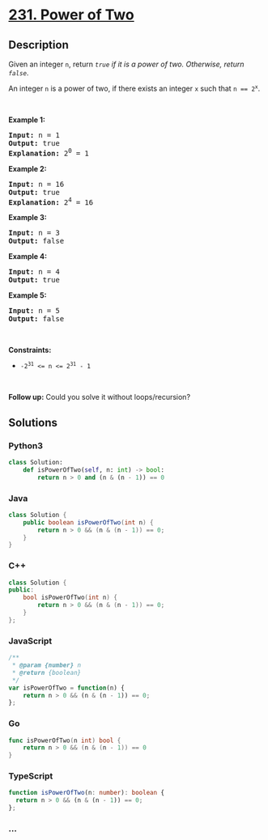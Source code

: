 # [231. Power of Two](https://leetcode.com/problems/power-of-two)



## Description

<p>Given an integer <code>n</code>, return <em><code>true</code> if it is a power of two. Otherwise, return <code>false</code></em>.</p>

<p>An integer <code>n</code> is a power of two, if there exists an integer <code>x</code> such that <code>n == 2<sup>x</sup></code>.</p>

<p>&nbsp;</p>
<p><strong>Example 1:</strong></p>

<pre>
<strong>Input:</strong> n = 1
<strong>Output:</strong> true
<strong>Explanation: </strong>2<sup>0</sup> = 1
</pre>

<p><strong>Example 2:</strong></p>

<pre>
<strong>Input:</strong> n = 16
<strong>Output:</strong> true
<strong>Explanation: </strong>2<sup>4</sup> = 16
</pre>

<p><strong>Example 3:</strong></p>

<pre>
<strong>Input:</strong> n = 3
<strong>Output:</strong> false
</pre>

<p><strong>Example 4:</strong></p>

<pre>
<strong>Input:</strong> n = 4
<strong>Output:</strong> true
</pre>

<p><strong>Example 5:</strong></p>

<pre>
<strong>Input:</strong> n = 5
<strong>Output:</strong> false
</pre>

<p>&nbsp;</p>
<p><strong>Constraints:</strong></p>

<ul>
	<li><code>-2<sup>31</sup> &lt;= n &lt;= 2<sup>31</sup> - 1</code></li>
</ul>

<p>&nbsp;</p>
<strong>Follow up:</strong> Could you solve it without loops/recursion?

## Solutions

<!-- tabs:start -->

### **Python3**

```python
class Solution:
    def isPowerOfTwo(self, n: int) -> bool:
        return n > 0 and (n & (n - 1)) == 0
```

### **Java**

```java
class Solution {
    public boolean isPowerOfTwo(int n) {
        return n > 0 && (n & (n - 1)) == 0;
    }
}
```

### **C++**

```cpp
class Solution {
public:
    bool isPowerOfTwo(int n) {
        return n > 0 && (n & (n - 1)) == 0;
    }
};
```

### **JavaScript**

```js
/**
 * @param {number} n
 * @return {boolean}
 */
var isPowerOfTwo = function(n) {
    return n > 0 && (n & (n - 1)) == 0;
};
```

### **Go**

```go
func isPowerOfTwo(n int) bool {
    return n > 0 && (n & (n - 1)) == 0
}
```

### **TypeScript**

```ts
function isPowerOfTwo(n: number): boolean {
  return n > 0 && (n & (n - 1)) == 0;
};
```

### **...**

```

```

<!-- tabs:end -->
